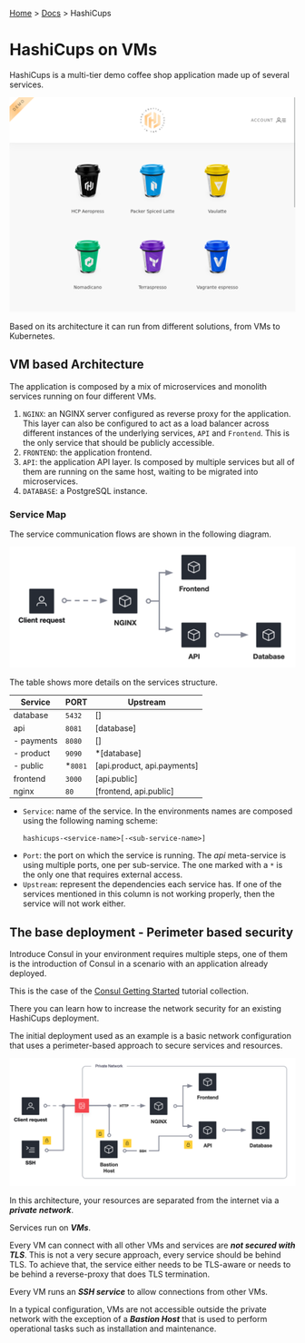 [Home](../README.md) > [Docs](./README.md) > HashiCups

# HashiCups on VMs

HashiCups is a multi-tier demo coffee shop application made up of several services.

![HashiCups UI](img/hashicups-ui.png)

Based on its architecture it can run from different solutions, from VMs to Kubernetes.

## VM based Architecture

The application is composed by a mix of microservices and monolith services running on four different VMs.

1. `NGINX`: an NGINX server configured as reverse proxy for the application. This layer can also be configured to act as a load balancer across different instances of the underlying services, `API` and `Frontend`. This is the only service that should be publicly accessible. 
1. `FRONTEND`: the application frontend.
1. `API`: the application API layer. Is composed by multiple services but all of them are running on the same host, waiting to be migrated into microservices.
1. `DATABASE`: a PostgreSQL instance.


### Service Map

The service communication flows are shown in the following diagram.

![00_hashicups](img/hashicups-vm-arch-00_base.png)

The table shows more details on the services structure.

| Service       | PORT      | Upstream
| ------------- | --------- | ---------------
| database      | `5432`    | []
| api           | `8081`    | [database]
|   - payments  |   `8080`  |   []
|   - product   |   `9090`  |  *[database]
|   - public    |  *`8081`  |   [api.product, api.payments]
| frontend      | `3000`    | [api.public]
| nginx         | `80`      | [frontend, api.public]

* `Service`: name of the service. In the environments names are composed using the following naming scheme:
    ```
    hashicups-<service-name>[-<sub-service-name>]
    ```
* `Port`: the port on which the service is running. The *api* meta-service is using multiple ports, one per sub-service. The one marked with a `*` is the only one that requires external access.
* `Upstream`: represent the dependencies each service has. If one of the services mentioned in this column is not working properly, then the service will not work either.

## The base deployment - Perimeter based security

Introduce Consul in your environment requires multiple steps, one of them is the introduction of Consul in a scenario with an application already deployed.

This is the case of the [Consul Getting Started](https://developer.hashicorp.com/consul/tutorials/get-started-vms) tutorial collection. 

There you can learn how to increase the network security for an existing HashiCups deployment.

The initial deployment used as an example is a basic network configuration that uses a perimeter-based approach to secure services and resources.

![01_perimeter](img/hashicups-vm-arch-01_perimeter.png)

In this architecture, your resources are separated from the internet via a ***private network***.

Services run on ***VMs***. 

Every VM can connect with all other VMs and services are ***not secured with TLS***. This is not a very secure approach, every service should be behind TLS. To achieve that, the service either needs to be TLS-aware or needs to be behind a reverse-proxy that does TLS termination.

Every VM runs an ***SSH service*** to allow connections from other VMs.

In a typical configuration, VMs are not accessible outside the private network with the exception of a ***Bastion Host*** that is used to perform operational tasks such as installation and maintenance. 





